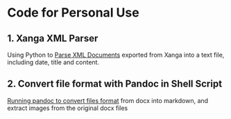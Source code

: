 # Code for Personal Use

## 1. Xanga XML Parser
Using Python to [Parse XML Documents](https://github.com/pymche/For-Personal-Use/blob/main/Xanga_XML_Parse.py) exported from Xanga into a text file, including date, title and content.

## 2. Convert file format with Pandoc in Shell Script
[Running pandoc to convert files format](https://github.com/pymche/For-Personal-Use/blob/main/pandocloop.sh) from docx into markdown, and extract images from the original docx files
